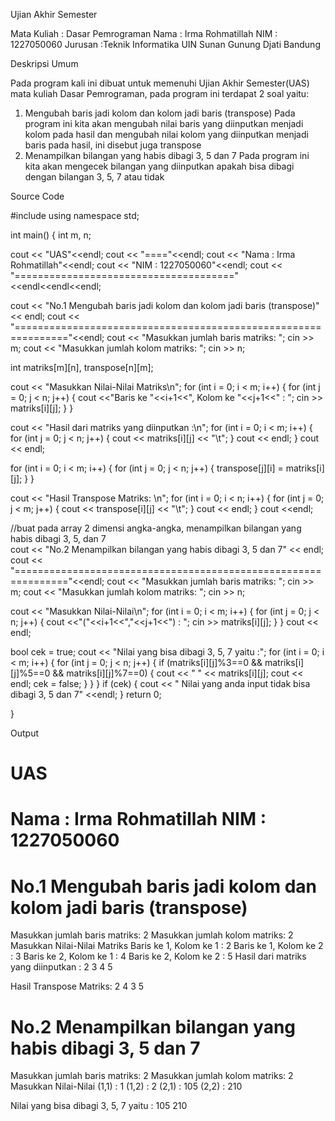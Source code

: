 Ujian Akhir Semester

Mata Kuliah : Dasar Pemrograman
Nama : Irma Rohmatillah
NIM : 1227050060
Jurusan :Teknik Informatika UIN Sunan Gunung Djati Bandung

Deskripsi Umum

Pada program kali ini dibuat untuk memenuhi Ujian Akhir Semester(UAS) mata kuliah Dasar Pemrograman, pada program ini terdapat 2 soal yaitu:
1. Mengubah baris jadi kolom dan kolom jadi baris (transpose)
Pada program ini kita akan mengubah nilai baris yang diinputkan menjadi kolom pada hasil dan mengubah nilai kolom yang diinputkan menjadi baris pada hasil, ini disebut juga transpose
2. Menampilkan bilangan yang habis dibagi 3, 5 dan 7
Pada program ini kita akan mengecek bilangan yang diinputkan apakah bisa dibagi dengan bilangan 3, 5, 7 atau tidak

Source Code

#include
using namespace std;


int main()
{
int m, n;

cout << "UAS"<<endl;
cout << "===="<<endl;
cout << "Nama : Irma Rohmatillah"<<endl;
cout << "NIM  : 1227050060"<<endl;
cout << "======================================"<<endl<<endl<<endl;

cout << "No.1 Mengubah baris jadi kolom dan kolom jadi baris (transpose)" << endl;
cout << "==============================================================="<<endl;
cout << "Masukkan jumlah baris matriks: ";
cin >> m;
cout << "Masukkan jumlah kolom matriks: ";
cin >> n;

int matriks[m][n], transpose[n][m];

cout << "Masukkan Nilai-Nilai Matriks\n";
for (int i = 0; i < m; i++)
{
	for (int j = 0; j < n; j++)
	{
		cout <<"Baris ke "<<i+1<<", Kolom ke "<<j+1<<" : ";
		cin  >> matriks[i][j];
	}
}

cout << "Hasil dari matriks yang diinputkan :\n";
for (int i = 0; i < m; i++)
{
	for (int j = 0; j < n; j++)
	{
		cout << matriks[i][j] << "\t";
	}
	cout << endl;
}
cout << endl;

for (int i = 0; i < m; i++)
{
	for (int j = 0; j < n; j++)
	{
  		transpose[j][i] = matriks[i][j];
	}
}

cout << "Hasil Transpose Matriks: \n";
for (int i = 0; i < n; i++)
{
	for (int j = 0; j < m; j++)
	{
		cout << transpose[i][j] << "\t";
	}
	cout << endl;
}
cout <<endl;

//buat pada array 2 dimensi angka-angka, menampilkan bilangan yang habis dibagi 3, 5, dan 7  
cout << "No.2 Menampilkan bilangan yang habis dibagi 3, 5 dan 7" << endl;
cout << "==============================================================="<<endl;
cout << "Masukkan jumlah baris matriks: ";
cin >> m;
cout << "Masukkan jumlah kolom matriks: ";
cin >> n;

cout << "Masukkan Nilai-Nilai\n";
for (int i = 0; i < m; i++)
{
	for (int j = 0; j < n; j++)
	{
		cout <<"("<<i+1<<","<<j+1<<") : ";
		cin  >> matriks[i][j];
	}
}
cout << endl;

bool cek = true;
cout << "Nilai yang bisa dibagi 3, 5, 7 yaitu :";
for (int i = 0; i < m; i++)
{
	for (int j = 0; j < n; j++)
	{
		if (matriks[i][j]%3==0 && matriks[i][j]%5==0 && matriks[i][j]%7==0)
		{
			cout << " " << matriks[i][j];
			cout << endl;
			cek = false;
		}
	}
}
if (cek)
{
	cout << " Nilai yang anda input tidak bisa dibagi 3, 5 dan 7" <<endl;
}
return 0;

}

Output

UAS
====
Nama : Irma Rohmatillah
NIM : 1227050060
======================================


No.1 Mengubah baris jadi kolom dan kolom jadi baris (transpose)
===============================================================
Masukkan jumlah baris matriks: 2
Masukkan jumlah kolom matriks: 2
Masukkan Nilai-Nilai Matriks
Baris ke 1, Kolom ke 1 : 2
Baris ke 1, Kolom ke 2 : 3
Baris ke 2, Kolom ke 1 : 4
Baris ke 2, Kolom ke 2 : 5
Hasil dari matriks yang diinputkan :
2 3
4 5


Hasil Transpose Matriks:
2 4
3 5


No.2 Menampilkan bilangan yang habis dibagi 3, 5 dan 7
===============================================================
Masukkan jumlah baris matriks: 2
Masukkan jumlah kolom matriks: 2
Masukkan Nilai-Nilai
(1,1) : 1
(1,2) : 2
(2,1) : 105
(2,2) : 210


Nilai yang bisa dibagi 3, 5, 7 yaitu :
105
210
